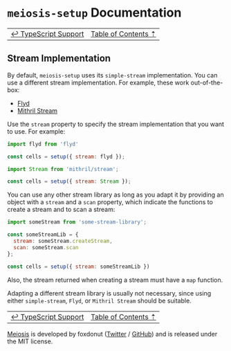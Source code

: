# `meiosis-setup` Documentation

| | |
| ---- | ---- |
| [&larrhk; TypeScript Support](setup-typescript-support.html) | [Table of Contents &#8673;](setup-toc.html) |

## Stream Implementation

By default, `meiosis-setup` uses its `simple-stream` implementation. You can use a different stream
implementation. For example, these work out-of-the-box:

- [Flyd](https://github.com/paldepind/flyd)
- [Mithril Stream](https://mithril.js.org/stream.html)

Use the `stream` property to specify the stream implementation that you want to use. For example:

```js
import flyd from 'flyd'

const cells = setup({ stream: flyd });
```

```js
import Stream from 'mithril/stream';

const cells = setup({ stream: Stream });
```

You can use any other stream library as long as you adapt it by providing an object with a `stream`
and a `scan` property, which indicate the functions to create a stream and to scan a stream:

```js
import someStream from 'some-stream-library';

const someStreamLib = {
  stream: someStream.createStream,
  scan: someStream.scan
};

const cells = setup({ stream: someStreamLib })
```

Also, the stream returned when creating a stream must have a `map` function.

Adapting a different stream library is usually not necessary, since using either `simple-stream`,
`Flyd`, or `Mithril Stream` should be suitable.

| | |
| ---- | ---- |
| [&larrhk; TypeScript Support](setup-typescript-support.html) | [Table of Contents &#8673;](setup-toc.html) |

[Meiosis](https://meiosis.js.org) is developed by foxdonut ([Twitter](http://twitter.com/foxdonut00) /
[GitHub](https://github.com/foxdonut)) and is released under the MIT license.
